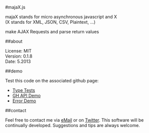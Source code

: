 #majaX.js

majaX stands for micro asynchronous javascript and X  
(X stands for XML, JSON, CSV, Plaintext, ...)  

make AJAX Requests and parse return values  

##about

License: MIT  
Version: 0.1.8  
Date: 5.2013  

##demo

Test this code on the associated github page:

* [Type Tests](http://simonwaldherr.github.io/majaX.js/typetests.html)
* [GH API Demo](http://simonwaldherr.github.io/majaX.js/gh-demo.html)
* [Error Demo](http://simonwaldherr.github.io/majaX.js/error-demo.html)

##contact

Feel free to contact me via [eMail](mailto:contact@simonwaldherr.de) or on [Twitter](http://twitter.com/simonwaldherr). This software will be continually developed. Suggestions and tips are always welcome.
